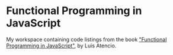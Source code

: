 # Functional Programming in JavaScript

My workspace containing code listings from the book ["Functional Programming in
JavaScript"](https://www.manning.com/books/functional-programming-in-javascript),
by Luis Atencio.
